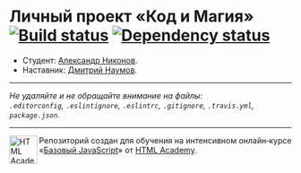 # Личный проект «Код и Магия» [![Build status][travis-image]][travis-url] [![Dependency status][dependency-image]][dependency-url]

* Студент: [Александр Никонов](https://up.htmlacademy.ru/javascript/5/user/31279).
* Наставник: [Дмитрий Наумов](https://up.htmlacademy.ru/javascript/5/user/194254).

---

_Не удаляйте и не обращайте внимание на файлы:_<br>
_`.editorconfig`, `.eslintignore`, `.eslintrc`, `.gitignore`, `.travis.yml`, `package.json`._

---

<a href="https://htmlacademy.ru/intensive/javascript"><img align="left" width="50" height="50" title="HTML Academy" src="https://up.htmlacademy.ru/static/img/intensive/javascript/logo-for-github.svg"></a>

Репозиторий создан для обучения на интенсивном онлайн‑курсе «[Базовый JavaScript](https://htmlacademy.ru/intensive/javascript)» от [HTML Academy](https://htmlacademy.ru).

[travis-image]: https://travis-ci.org/htmlacademy-javascript/31279-code-and-magick.svg?branch=master
[travis-url]: https://travis-ci.org/htmlacademy-javascript/31279-code-and-magick
[dependency-image]: https://david-dm.org/htmlacademy-javascript/31279-code-and-magick.svg?style=flat-square
[dependency-url]: https://david-dm.org/htmlacademy-javascript/31279-code-and-magick
